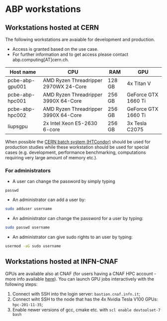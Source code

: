 # ABP workstations

## Workstations hosted at CERN

The following workstations are avaiable for development and production. 
 - Access is granted based on the use case. 
 - For further information and to get access please contact abp.computing[AT]cern.ch.


| Host name       | CPU                                   | RAM    | GPU                 |
| --------------- | ------------------------------------- | ------ | ------------------- |
| pcbe-abp-gpu001 | AMD Ryzen Threadripper 2970WX 24-Core | 128 GB | 4x Titan V          |
| pcbe-abp-hpc001 | AMD Ryzen Threadripper 3990X 64-Core  | 256 GB | GeForce GTX 1660 Ti |
| pcbe-abp-hpc002 | AMD Ryzen Threadripper 3990X 64-Core  | 256 GB | GeForce GTX 1660 Ti |
| liupsgpu        | 2x Intel Xeon E5-2630 6-core          | 256 GB | 3x Tesla C2075      |

When possible the [CERN batch system (HTCondor)](cernbatch.md) should be used for production studies while these workstation should be used for special cases (e.g. development, performance benchmarking, computations requiring very large amount of memory etc.).

### For administrators

 - A user can change the password by simply typing 
```
passwd
```
 - An administrator can add a user by:
```bash
sudo adduser username
```
 - An administrator can change the password for a user by typing:
```bash
sudo passwd username
```
- An administrator can give sudo rights to an user by typing:
```bash
usermod -aG sudo username
```



## Workstations hosted at INFN-CNAF

GPUs are available also at CNAF (for users having a CNAF HPC account - more info available [here](hpc_cnaf.md)). You can launch GPU jobs interactively with the following steps:

 1. Connect with SSH into the login server: ```bastion.cnaf.infn.it```;  
 2. Connect wiht SSH to the node that has the 4x Nvidia Tesla V100 GPUs: ```hpc-201-11-35```; 
 3. Enable newer versions of gcc, cmake etc. with ```scl enable devtoolset-7 bash```
